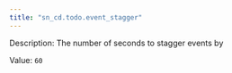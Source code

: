 ```yaml
---
title: "sn_cd.todo.event_stagger"
---
```


Description: The number of seconds to stagger events by

Value: `60`